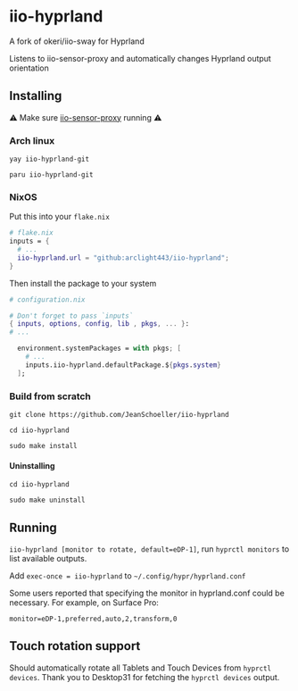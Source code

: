 # iio-hyprland
A fork of okeri/iio-sway for Hyprland

Listens to iio-sensor-proxy and automatically changes Hyprland output orientation

## Installing 

:warning: Make sure [iio-sensor-proxy](https://gitlab.freedesktop.org/hadess/iio-sensor-proxy/) running :warning:

### Arch linux

`yay iio-hyprland-git`

`paru iio-hyprland-git`

### NixOS

Put this into your `flake.nix`
```nix
# flake.nix
inputs = {
  # ...
  iio-hyprland.url = "github:arclight443/iio-hyprland";
}
```

Then install the package to your system
```nix
# configuration.nix

# Don't forget to pass `inputs`
{ inputs, options, config, lib , pkgs, ... }:
# ...

  environment.systemPackages = with pkgs; [
    # ...
    inputs.iio-hyprland.defaultPackage.${pkgs.system}
  ];
```


### Build from scratch

```
git clone https://github.com/JeanSchoeller/iio-hyprland

cd iio-hyprland

sudo make install
```

#### Uninstalling 
```
cd iio-hyprland

sudo make uninstall
```

## Running
`iio-hyprland [monitor to rotate, default=eDP-1]`, run `hyprctl monitors` to list available outputs.

Add `exec-once = iio-hyprland` to `~/.config/hypr/hyprland.conf`

Some users reported that specifying the monitor in hyprland.conf could be necessary. For example, on Surface Pro:

`monitor=eDP-1,preferred,auto,2,transform,0`

## Touch rotation support

Should automatically rotate all Tablets and Touch Devices from `hyprctl devices`.
Thank you to Desktop31 for fetching the `hyprctl devices` output.

